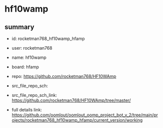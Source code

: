 # hf10wamp
 
## summary 
* id: rocketman768_hf10wamp_hfamp
* user: rocketman768
* name: hf10wamp
* board: hfamp
* repo: https://github.com/rocketman768/HF10WAmp



* src_file_repo_sch: 
* src_file_repo_sch_link: https://github.com/rocketman768/HF10WAmp/tree/master/
* full details link: https://github.com/oomlout/oomlout_oomp_project_bot_v_2/tree/main/projects/rocketman768_hf10wamp_hfamp/current_version/working  







